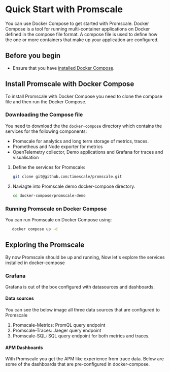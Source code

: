# Quick Start with Promscale
You can use Docker Compose to get started with Promscale. Docker Compose is a
tool for running multi-container applications on Docker defined in the compose
file format. A compose file is used to define how the one or more containers
that make up your application are configured. 

## Before you begin
* Ensure that you have [installed Docker Compose][docker-compose].

## Install Promscale with Docker Compose
To install Promscale with Docker Compose you need to clone the compose file and then run the Docker Compose.

### Downloading the Compose file
You need to download the the `docker-compose` directory which contains the services for the following components:
* Promscale for analytics and long term storage of metrics, traces.
* Prometheus and Node exporter for metrics
* OpenTelemetry collector, Demo applications and Grafana for traces and visualisation

<procedure>

1. Define the services for Promscale:
   ```bash
   git clone git@github.com:timescale/promscale.git
   ```
1. Naviagte into Promscale demo docker-compose directory.
   ```bash
   cd docker-compose/promscale-demo
   ```

</procedure >

### Running Promscale on Docker Compose
You can run Promscale on Docker Compose using:
```bash
   docker compose up -d
```

## Exploring the Promscale

By now Promscale should be up and running, Now let's explore the services
installed in docker-compose

### Grafana

Grafana is out of the box configured with datasources and dashboards.

#### Data sources

You can see the below image all three data sources that are configured to Promscale
1. Promscale-Metrics: PromQL query endpoint
2. Promscale-Traces: Jaeger query endpoint
3. Promscale-SQL: SQL query endpoint for both metrics and traces.

<todo-upload-the-image-to-s3-and-add-it-here>

#### APM Dashboards

With Promscale you get the APM like experience from trace data. Below are some 
of the dashboards that are pre-configured in docker-compose.

<todo-upload-the-image1-to-s3-and-add-it-here>

<todo-upload-the-image2-to-s3-and-add-it-here>

<todo-upload-the-image3-to-s3-and-add-it-here>


[gh-promscale]: https://github.com/timescale/promscale
[slack]: https://slack.timescale.com
[promscale-extension]: https://github.com/timescale/promscale_extension#promscale-extension
[Prometheus native format]: https://prometheus.io/docs/instrumenting/exposition_formats/
[query-data]: promscale/:currentVersion:/query-data
[promlabs-test]: https://promlabs.com/promql-compliance-test-results/2021-10-14/promscale
[tsdb-compression]: timescaledb/:currentVersion:/how-to-guides/compression/
[tsdb-hypertables]: timescaledb/:currentVersion:/how-to-guides/hypertables/
[docker-compose]: https://docs.docker.com/compose/install/
